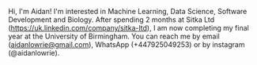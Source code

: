 Hi, I'm Aidan! I'm interested in Machine Learning, Data Science, Software Development and Biology. After spending 2 months at Sitka Ltd (https://uk.linkedin.com/company/sitka-ltd), I am now completing my final year at the University of Birmingham.
You can reach me by email (aidanlowrie@gmail.com), WhatsApp (+447925049253) or by instagram (@aidanlowrie).

